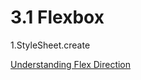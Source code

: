 # 3.1 Flexbox

1.StyleSheet.create

[Understanding Flex Direction](http://www.standardista.com/understanding-flex-direction/)

